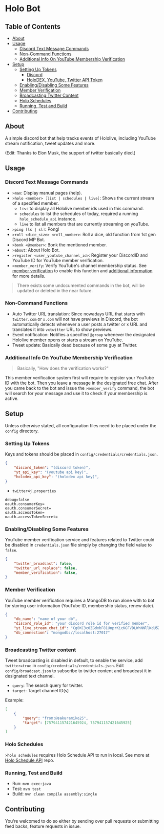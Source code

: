 # Holo Bot

## Table of Contents

- [About](#About)
- [Usage](#Usage)
  - [Discord Text Message Commands](#discord-text-message-commands)
  - [Non-Command Functions](#non-command-functions)
  - [Additional Info On YouTube Membership Verification](#additional-info-on-youtube-membership-verification)
- [Setup](#Setup)
  - [Setting Up Tokens](#setting-up-tokens)
    - [Discord](#discord)
	- [HoloDEX, YouTube, Twitter API Token](#holodex-youtube-twitter-api-token)
  - [Enabling/Disabling Some Features](#enablingdisabling-some-features)
  - [Member Verification](#member-verification)
  - [Broadcasting Twitter Content](#broadcasting-twitter-content)
  - [Holo Schedules](#holo-schedules)
  - [Running, Test and Build](#running-test-and-build)
- [Contributing](#contributing)

## About

A simple discord bot that help tracks events of Hololive, including YouTube
stream notification, tweet updates and more.

(Edit: Thanks to Elon Musk, the support of twitter basically died.)

## Usage

### Discord Text Message Commands

* `>man`: Display manual pages (help).
* `>holo <member> [list | schedules | live]`: Shows the current stream of a
  specified member.
  * `list` to display all Hololive member ids used in this command.
  * `schedules` to list the schedules of today, required a running
	`holo_schedule_api` instance.
  * `live` to list all members that are currently streaming on youTube.
* `>ping [ls | sl]`: Pong!
* `>roll <dice_size> <roll_number>`: Roll a dice, old function from 1st gen
  Discord MP Bot.
* `>bonk <@member>`: Bonk the mentioned member.
* `>about`: About Holo Bot.
* `>register <user_youtube_channel_id>`: Register your DiscordID and YouTube ID
  for YouTube member verification.
* `>member_verify`: Verify YouTube's channel membership status. See [member
  verification](#member-verification) to enable this function and [additional
  information](#additional-info-on-youtube-membership-verification) for more
  details.

> There exists some undocumented commands in the bot, will be updated or
> deleted in the near future.

### Non-Command Functions

* Auto Twitter URL translation: Since nowadays URL that starts with
  `twitter.com` or `x.com` will not have previews in Discord, the bot
  automatically detects whenever a user posts a twitter or x URL and translates
  it into `vxtwitter` URL to show previews.
* Event notification: Notifies a specified `@group` whenever the designated
  Hololive member opens or starts a stream on YouTube.
* Tweet update: Basically dead because of some guy at Twitter.

### Additional Info On YouTube Membership Verification

> Basically, "How does the verification works?"

This member verification system first will require to register your YouTube ID
with the bot. Then you leave a message in the designated free chat. After you
came back to the bot and issue the `>member_verify` command, the bot will search
for your message and use it to check if your membership is active.

## Setup

Unless otherwise stated, all configuration files need to be placed under the
`config` directory.

### Setting Up Tokens

Keys and tokens should be placed in `config/credentials/credentials.json`.
```json
{
	"discord_token": "(discord token)",
	"yt_api_key": "(youtube api key)",
	"holodex_api_key": "(holodex api key)",
}
```

* `twitter4j.properties`
```
debug=false
oauth.consumerKey=
oauth.consumerSecret=
oauth.accessToken=
oauth.accessTokenSecret=
```

### Enabling/Disabling Some Features

YouTube member verification service and features related to Twitter could be
disabled in `credentials.json` file simply by changing the field value to
`false`.

```json
{
	"twitter_broadcast": false,
	"twitter_url_replace": false,
	"member_verification": false,
}
```

### Member Verification

YouTube member verification requires a MongoDB to run alone with to bot for
storing user information (YouTube ID, membership status, renew date).

```json
{
    "db_name": "name of your db",
    "discord_role_id": "your discord role id for verified member",
    "yt_live_stream_chat_id": "Cg0KC3c0ZGdxbF81UnprKicKGFVDLWhNNllKdU5ZVkFtVVd4ZUlyOUZlQRILdzRkZ3FsXzVSems",
    "db_connection": "mongodb://localhost:27017"
}
```

### Broadcasting Twitter content

Tweet broadcasting is disabled in default, to enable the service, add
`twitter=true` in `config/credentials/credentials.json`. Edit
`config/broadcast.json` to subscribe to twitter content and broadcast it in
designated text channel.

* `query`: The search query for twitter.
* `target`: Target channel ID(s)

Example:
```json
[
	{
		"query": "from:@sakuramiko25",
		"target": [757941157421645924, 757941157421645925]
	}
]
```

### Holo Schedules

`>holo schedules` requires Holo Schedule API to run in local. See more at [Holo
Schedule API](https://github.com/cst0601/holo_schedule_api) repo.

### Running, Test and Build

* Run: `mvn exec:java`
* Test: `mvn test`
* Build: `mvn clean compile assembly:single`


## Contributing

You're welcomed to do so either by sending over pull requests or submitting feed
backs, feature requests in issue.